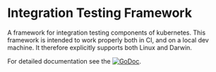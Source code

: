 # Integration Testing Framework

A framework for integration testing components of kubernetes. This framework is
intended to work properly both in CI, and on a local dev machine. It therefore
explicitly supports both Linux and Darwin.

For detailed documentation see the
[![GoDoc](https://godoc.org/github.com/kubernetes-sig-testing/frameworks/integration?status.svg)](https://godoc.org/github.com/kubernetes-sig-testing/frameworks/integration).
